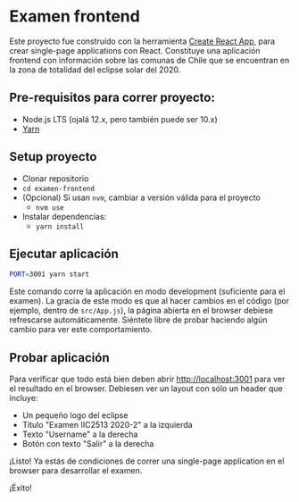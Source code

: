 # Examen frontend

Este proyecto fue construido con la herramienta [Create React App](https://create-react-app.dev/), para crear single-page applications con React. Constituye una aplicación frontend con información sobre las comunas de Chile que se encuentran en la zona de totalidad del eclipse solar del 2020.

## Pre-requisitos para correr proyecto:
* Node.js LTS (ojalá 12.x, pero también puede ser 10.x)
* [Yarn](https://yarnpkg.com)

## Setup proyecto

* Clonar repositorio
* `cd examen-frontend`
* (Opcional) Si usan `nvm`, cambiar a versión válida para el proyecto
  * `nvm use`
* Instalar dependencias:
  * `yarn install`

## Ejecutar aplicación

```sh
PORT=3001 yarn start
```
Este comando corre la aplicación en modo development (suficiente para el examen). La gracia de este modo es que al hacer cambios en el código (por ejemplo, dentro de `src/App.js`), la página abierta en el browser debiese refrescarse automáticamente. Siéntete libre de probar haciendo algún cambio para ver este comportamiento.

## Probar aplicación

Para verificar que todo está bien deben abrir [http://localhost:3001](http://localhost:3001) para ver el resultado en el browser. Debiesen ver un layout con sólo un header que incluye:
- Un pequeño logo del eclipse
- Título "Examen IIC2513 2020-2" a la izquierda
- Texto "Username" a la derecha
- Botón con texto "Salir" a la derecha

¡Listo! Ya estás de condiciones de correr una single-page application en el browser para desarrollar el examen.

¡Éxito!
